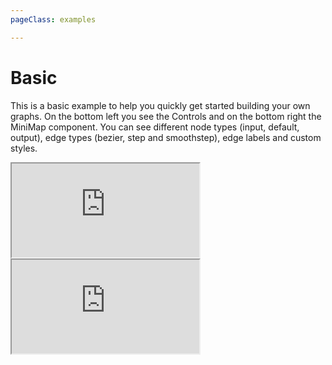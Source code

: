 ```yaml
---
pageClass: examples

---
```


# Basic

This is a basic example to help you quickly get started building your own graphs. On the bottom left you see the
Controls and on the bottom right the MiniMap component. You can see different node types (input, default, output), edge
types (bezier, step and smoothstep), edge labels and custom styles.

<div class="mt-6">
  <iframe src="https://codesandbox.io/embed/vue-flow-basic-example-3hq147?eslint=1&fontsize=14&hidenavigation=1&module=%2Fsrc%2Fcomponents%2FBasic.vue&moduleview=1&theme=dark"
     class="hidden dark:block bg-black h-full w-full min-h-[75vh]"
     title="Vue Flow: Basic Example"
     allow="accelerometer; ambient-light-sensor; camera; encrypted-media; geolocation; gyroscope; hid; microphone; midi; payment; usb; vr; xr-spatial-tracking"
     sandbox="allow-forms allow-modals allow-popups allow-presentation allow-same-origin allow-scripts"
   ></iframe>
  <iframe src="https://codesandbox.io/embed/vue-flow-basic-example-3hq147?eslint=1&fontsize=14&hidenavigation=1&module=%2Fsrc%2Fcomponents%2FBasic.vue&moduleview=1&theme=light"
     class="block dark:hidden h-full w-full min-h-[75vh]"
     title="Vue Flow: Basic Example"
     allow="accelerometer; ambient-light-sensor; camera; encrypted-media; geolocation; gyroscope; hid; microphone; midi; payment; usb; vr; xr-spatial-tracking"
     sandbox="allow-forms allow-modals allow-popups allow-presentation allow-same-origin allow-scripts"
   ></iframe>
</div>
